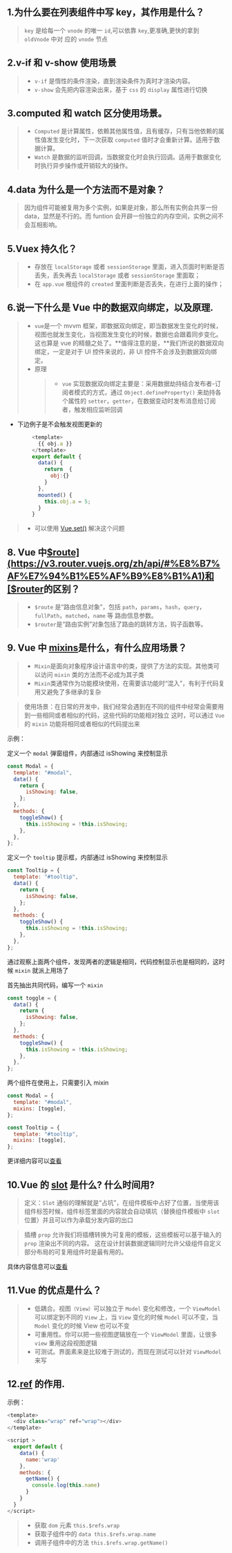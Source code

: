 ## 1.为什么要在列表组件中写 key，其作用是什么？

> `key` 是给每一个 `vnode` 的唯一 `id`,可以依靠 `key`,更准确,更快的拿到 `oldVnode` 中对 应的 `vnode` 节点

## 2.v-if 和 v-show 使用场景

> - `v-if` 是惰性的条件渲染，直到渲染条件为真时才渲染内容。
> - `v-show` 会先把内容渲染出来，基于 `css` 的 `display` 属性进行切换

## 3.computed 和 watch 区分使用场景。

> - `Computed` 是计算属性，依赖其他属性值，且有缓存，只有当他依赖的属性值发生变化时，下一次获取 `computed` 值时才会重新计算。适用于数据计算。
> - `Watch` 是数据的监听回调，当数据变化时会执行回调。适用于数据变化时执行异步操作或开销较大的操作。

## 4.data 为什么是一个方法而不是对象？

> 因为组件可能被复用为多个实例，如果是对象，那么所有实例会共享一份 data，显然是不行的。而 funtion 会开辟一份独立的内存空间，实例之间不会互相影响。

## 5.Vuex 持久化？

> - 存放在 `localStorage` 或者 `sessionStorage` 里面，进入页面时判断是否丢失，丢失再去 `localStorage` 或者 `sessionStorage` 里面取；
> - 在 `app.vue` 根组件的 `created` 里面判断是否丢失，在进行上面的操作；

## 6.说一下什么是 Vue 中的数据双向绑定，以及原理.

> - `vue`是一个 mvvm 框架，即数据双向绑定，即当数据发生变化的时候，视图也就发生变化，当视图发生变化的时候，数据也会跟着同步变化。这也算是 vue 的精髓之处了。**值得注意的是，**我们所说的数据双向绑定，一定是对于 UI 控件来说的，非 UI 控件不会涉及到数据双向绑定。
> - 原理
>   > - `vue` 实现数据双向绑定主要是：采用数据劫持结合发布者-订阅者模式的方式，通过 `Object.defineProperty()` 来劫持各个属性的 `setter`，`getter`，在数据变动时发布消息给订阅者，触发相应监听回调

- 下边例子是不会触发视图更新的

```javascript
        <template>
          {{ obj.a }}
        </template>
        export default {
          data() {
            return  {
              obj:{}
            }
          },
          mounted() {
            this.obj.a = 5;
          }
        }
```

> - 可以使用 [Vue.set()](https://cn.vuejs.org/v2/api/#Vue-set) 解决这个问题

## 8. Vue 中[$route](https://v3.router.vuejs.org/zh/api/#%E8%B7%AF%E7%94%B1%E5%AF%B9%E8%B1%A1)和[$router](https://v3.router.vuejs.org/zh/api/#router-%E5%AE%9E%E4%BE%8B%E5%B1%9E%E6%80%A7)的区别？

> - `$route` 是“路由信息对象”，包括 `path`，`params`，`hash`，`query`，`fullPath`，`matched`，`name` 等
>   路由信息参数。
> - `$router`是“路由实例”对象包括了路由的跳转方法，钩子函数等。

## 9. Vue 中 [mixins](https://cn.vuejs.org/v2/api/#mixins)是什么，有什么应用场景？

> - `Mixin`是面向对象程序设计语言中的类，提供了方法的实现。其他类可以访问 `mixin` 类的方法而不必成为其子类
> - `Mixin`类通常作为功能模块使用，在需要该功能时“混入”，有利于代码复用又避免了多继承的复杂

> 使用场景：在日常的开发中，我们经常会遇到在不同的组件中经常会需要用到一些相同或者相似的代码，这些代码的功能相对独立
> 这时，可以通过 `Vue` 的 `mixin` 功能将相同或者相似的代码提出来

示例：

定义一个 `modal` 弹窗组件，内部通过 isShowing 来控制显示

```javascript
const Modal = {
  template: "#modal",
  data() {
    return {
      isShowing: false,
    };
  },
  methods: {
    toggleShow() {
      this.isShowing = !this.isShowing;
    },
  },
};
```

定义一个 `tooltip` 提示框，内部通过 isShowing 来控制显示

```javascript
const Tooltip = {
  template: "#tooltip",
  data() {
    return {
      isShowing: false,
    };
  },
  methods: {
    toggleShow() {
      this.isShowing = !this.isShowing;
    },
  },
};
```

通过观察上面两个组件，发现两者的逻辑是相同，代码控制显示也是相同的，这时候 `mixin` 就派上用场了

首先抽出共同代码，编写一个 `mixin`

```javascript
const toggle = {
  data() {
    return {
      isShowing: false,
    };
  },
  methods: {
    toggleShow() {
      this.isShowing = !this.isShowing;
    },
  },
};
```

两个组件在使用上，只需要引入 mixin

```javascript
const Modal = {
  template: "#modal",
  mixins: [toggle],
};

const Tooltip = {
  template: "#tooltip",
  mixins: [toggle],
};
```

更详细内容可以[查看](https://vue3js.cn/interview/vue/mixin.html#%E4%B8%80%E3%80%81mixin%E6%98%AF%E4%BB%80%E4%B9%88)

## 10.Vue 的 [slot](https://cn.vuejs.org/v2/guide/components-slots.htmlhttps://cn.vuejs.org/v2/api/#slot) 是什么? 什么时间用?

> 定义：`Slot` 通俗的理解就是“占坑”，在组件模板中占好了位置，当使用该组件标签时候，组件标签里面的内容就会自动填坑（替换组件模板中 `slot` 位置）并且可以作为承载分发内容的出口

> 插槽 `prop` 允许我们将插槽转换为可复用的模板，这些模板可以基于输入的 `prop` 渲染出不同的内容。 这在设计封装数据逻辑同时允许父级组件自定义部分布局的可复用组件时是最有用的。

具体内容信息可以[查看](https://cn.vuejs.org/v2/guide/components-slots.html)

## 11.Vue 的优点是什么？

> - 低耦合。视图`（View）`可以独立于 `Model` 变化和修改，一个 `ViewModel` 可以绑定到不同的 `View` 上，当 `View` 变化的时候 `Model` 可以不变，当 `Model` 变化的时候 View 也可以不变
> - 可重用性。你可以把一些视图逻辑放在一个 `ViewModel` 里面，让很多 `view` 重用这段视图逻辑
> - 可测试。界面素来是比较难于测试的，而现在测试可以针对 `ViewModel` 来写

## 12.[ref](https://cn.vuejs.org/v2/api/#ref) 的作用.

示例：

```javascript
<template>
  <div class="wrap" ref="wrap"></div>
</template>

<script >
  export default {
    data() {
      name:'wrap'
    },
    methods: {
      getName() {
        console.log(this.name)
      }
    }
  }
</script>

```

> - 获取 `dom` 元素 `this.$refs.wrap`
> - 获取子组件中的 `data this.$refs.wrap.name`
> - 调用子组件中的方法 `this.$refs.wrap.getName() `
